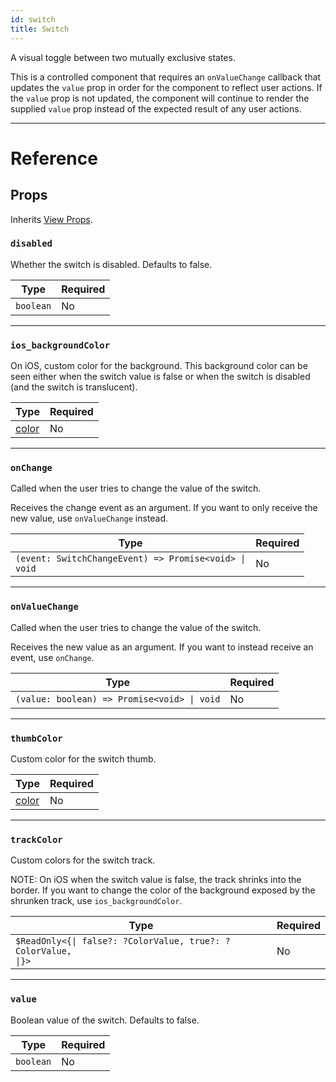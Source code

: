 ```yaml
---
id: switch
title: Switch
---
```


A visual toggle between two mutually exclusive states.

This is a controlled component that requires an `onValueChange` callback that updates the `value` prop in order for the component to reflect user actions. If the `value` prop is not updated, the component will continue to render the supplied `value` prop instead of the expected result of any user actions.

---

# Reference

## Props

Inherits [View Props](view.md#props).

### `disabled`

Whether the switch is disabled. Defaults to false.

| Type      | Required |
| --------- | -------- |
| `boolean` | No       |

---

### `ios_backgroundColor`

On iOS, custom color for the background. This background color can be seen either when the switch value is false or when the switch is disabled (and the switch is translucent).

| Type               | Required |
| ------------------ | -------- |
| [color](colors.md) | No       |

---

### `onChange`

Called when the user tries to change the value of the switch.

Receives the change event as an argument. If you want to only receive the new value, use `onValueChange` instead.

| Type                                                                                | Required |
| ----------------------------------------------------------------------------------- | -------- |
| <code>(event: SwitchChangeEvent) =&#x3E; Promise&#x3C;void&#x3E; &#124; void</code> | No       |

---

### `onValueChange`

Called when the user tries to change the value of the switch.

Receives the new value as an argument. If you want to instead receive an event, use `onChange`.

| Type                                                                      | Required |
| ------------------------------------------------------------------------- | -------- |
| <code>(value: boolean) =&#x3E; Promise&#x3C;void&#x3E; &#124; void</code> | No       |

---

### `thumbColor`

Custom color for the switch thumb.

| Type               | Required |
| ------------------ | -------- |
| [color](colors.md) | No       |

---

### `trackColor`

Custom colors for the switch track.

NOTE: On iOS when the switch value is false, the track shrinks into the border. If you want to change the color of the background exposed by the shrunken track, use `ios_backgroundColor`.

| Type                                                                                        | Required |
| ------------------------------------------------------------------------------------------- | -------- |
| <code>\$ReadOnly&#x3C;{&#124; false?: ?ColorValue, true?: ?ColorValue, &#124;}&#x3E;</code> | No       |

---

### `value`

Boolean value of the switch. Defaults to false.

| Type      | Required |
| --------- | -------- |
| `boolean` | No       |
